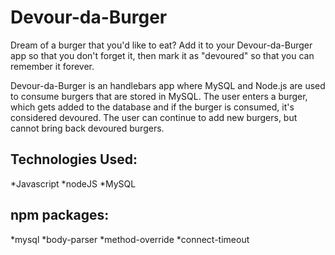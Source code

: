 # Devour-da-Burger
Dream of a burger that you'd like to eat? Add it to your Devour-da-Burger app so that you don't forget it, then mark it as "devoured" so that you can remember it forever.

Devour-da-Burger is an handlebars app where MySQL and Node.js are used to consume burgers that are stored in MySQL. The user enters a burger, which gets added to the database and if the burger is consumed, it's considered devoured. The user can continue to add new burgers, but cannot bring back devoured burgers.

## Technologies Used:
*Javascript
*nodeJS
*MySQL

## npm packages:
*mysql
*body-parser
*method-override
*connect-timeout
 
